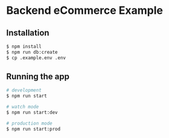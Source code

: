 # Backend eCommerce Example

## Installation

```bash
$ npm install
$ npm run db:create
$ cp .example.env .env
```

## Running the app

```bash
# development
$ npm run start

# watch mode
$ npm run start:dev

# production mode
$ npm run start:prod
```